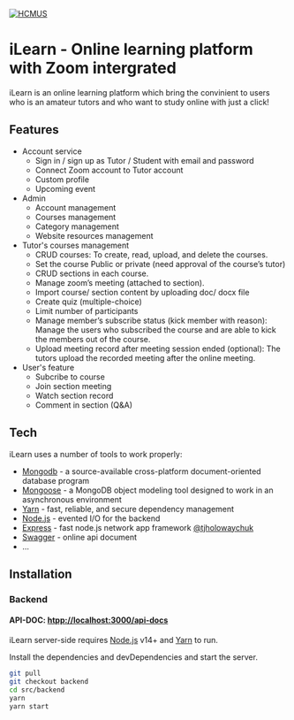 [![HCMUS](https://www.hcmus.edu.vn/images/logo81.png)](https://www.hcmus.edu.vn/)
# iLearn - Online learning platform with Zoom intergrated

iLearn is an online learning platform which bring the convinient to users who is an amateur tutors and who want to study online with just a click!

## Features

- Account service
   - Sign in / sign up as Tutor / Student with email and password
   - Connect Zoom account to Tutor account
   - Custom profile
   - Upcoming event
- Admin
   - Account management
   - Courses management
   - Category management
   - Website resources management
- Tutor's courses management
   - CRUD courses: To create, read, upload, and delete the courses.
   - Set the course Public or private (need approval of the course’s tutor)
   - CRUD sections in each course.
   - Manage zoom’s meeting (attached to section).
   - Import course/ section content by uploading doc/ docx file
   - Create quiz (multiple-choice)
   - Limit number of participants
   - Manage member’s subscribe status (kick member with reason): Manage the users who subscribed the course and are able to kick the members out of the course. 
   - Upload meeting record after meeting session ended (optional): The tutors upload the recorded meeting after the online meeting.
- User's feature
   - Subcribe to course
   - Join section meeting
   - Watch section record
   - Comment in section (Q&A)
## Tech

iLearn uses a number of tools to work properly:

- [Mongodb] - a source-available cross-platform document-oriented database program
- [Mongoose] - a MongoDB object modeling tool designed to work in an asynchronous environment
- [Yarn] - fast, reliable, and secure dependency management
- [Node.js] - evented I/O for the backend
- [Express] - fast node.js network app framework [@tjholowaychuk]
- [Swagger] - online api document
- ...

## Installation

### Backend

#### API-DOC: <htpp://localhost:3000/api-docs>

iLearn server-side requires [Node.js] v14+ and [Yarn] to run.

Install the dependencies and devDependencies and start the server.

```sh
git pull
git checkout backend
cd src/backend
yarn
yarn start
```
   [Yarn]: <https://yarnpkg.com/>
   [Node.js]: <https://nodejs.org>
   [Mongodb]: <https://www.mongodb.com>
   [Mongoose]: <https://mongoosejs.com>
   [@tjholowaychuk]: <http://twitter.com/tjholowaychuk>
   [express]: <http://expressjs.com>
   [Swagger]: <https://swagger.io>
